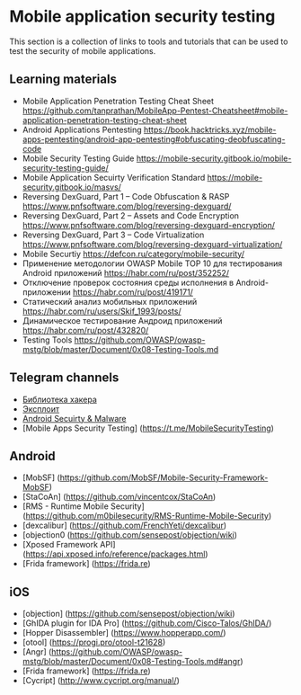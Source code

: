 # Mobile application security testing
This section is a collection of links to tools and tutorials that can be used to test the security of mobile applications.

## Learning materials
* Mobile Application Penetration Testing Cheat Sheet https://github.com/tanprathan/MobileApp-Pentest-Cheatsheet#mobile-application-penetration-testing-cheat-sheet
* Android Applications Pentesting https://book.hacktricks.xyz/mobile-apps-pentesting/android-app-pentesting#obfuscating-deobfuscating-code
* Mobile Security Testing Guide https://mobile-security.gitbook.io/mobile-security-testing-guide/
* Mobile Application Secuirty Verification Standard https://mobile-security.gitbook.io/masvs/
* Reversing DexGuard, Part 1 – Code Obfuscation & RASP https://www.pnfsoftware.com/blog/reversing-dexguard/
* Reversing DexGuard, Part 2 – Assets and Code Encryption https://www.pnfsoftware.com/blog/reversing-dexguard-encryption/
* Reversing DexGuard, Part 3 – Code Virtualization https://www.pnfsoftware.com/blog/reversing-dexguard-virtualization/
* Mobile Securtiy https://defcon.ru/category/mobile-security/
* Применение методологии OWASP Mobile TOP 10 для тестирования Android приложений https://habr.com/ru/post/352252/
* Отключение проверок состояния среды исполнения в Android-приложении https://habr.com/ru/post/419171/
* Статический анализ мобильных приложений https://habr.com/ru/users/Skif_1993/posts/
* Динамическое тестирование Андроид приложений https://habr.com/ru/post/432820/
* Testing Tools https://github.com/OWASP/owasp-mstg/blob/master/Document/0x08-Testing-Tools.md

## Telegram channels
* [Библиотека хакера](https://t.me/hackerlib)
* [Эксплоит](https://t.me/exploitex)
* [Android Secuirty & Malware](https://t.me/androidMalware)
* [Mobile Apps Security Testing] (https://t.me/MobileSecurityTesting)

## Android
* [MobSF] (https://github.com/MobSF/Mobile-Security-Framework-MobSF)
* [StaCoAn] (https://github.com/vincentcox/StaCoAn)
* [RMS - Runtime Mobile Security] (https://github.com/m0bilesecurity/RMS-Runtime-Mobile-Security)
* [dexcalibur] (https://github.com/FrenchYeti/dexcalibur)
* [objection0 (https://github.com/sensepost/objection/wiki)
* [Xposed Framework API] (https://api.xposed.info/reference/packages.html)
* [Frida framework] (https://frida.re)

## iOS
* [objection] (https://github.com/sensepost/objection/wiki)
* [GhIDA plugin for IDA Pro] (https://github.com/Cisco-Talos/GhIDA/)
* [Hopper Disassembler] (https://www.hopperapp.com/)
* [otool] (https://progi.pro/otool-t21628)
* [Angr] (https://github.com/OWASP/owasp-mstg/blob/master/Document/0x08-Testing-Tools.md#angr)
* [Frida framework] (https://frida.re)
* [Cycript] (http://www.cycript.org/manual/)
